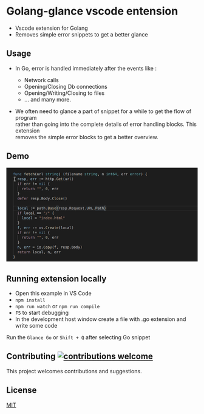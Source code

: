 # Golang-glance vscode entension 

 - Vscode extension for Golang 
 - Removes simple error snippets to get a better glance

## Usage

- In Go, error is handled immediately after the events like :
  - Network calls
  - Opening/Closing Db connections
  - Opening/Writing/Closing to files
  - ... and many more.

- We often need to glance a part of snippet for a while to get the flow of program  
rather than going into the complete details of error handling blocks. This extension  
removes the simple error blocks to get a better overview.

## Demo
![demo](demo.gif)


## Running extension locally

- Open this example in VS Code
- `npm install`
- `npm run watch` or `npm run compile`
- `F5` to start debugging
-  In the development host window create a file with .go extension and write some code

Run the `Glance Go` or `Shift + Q` after selecting Go snippet

## Contributing [![contributions welcome](https://img.shields.io/badge/contributions-welcome-brightgreen.svg?style=flat)](https://github.com/Kishore-p-98/Go-glance/issues)

This project welcomes contributions and suggestions. 

## License
[MIT](LICENSE)